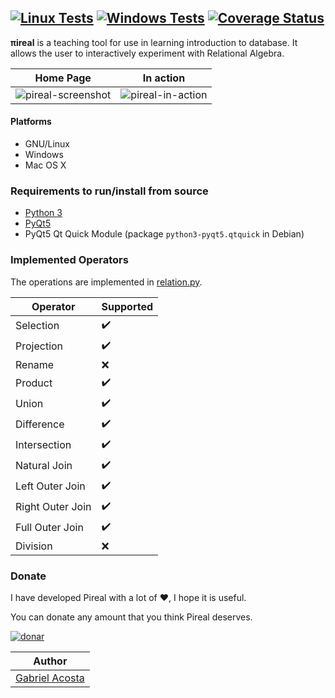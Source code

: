 [![Linux Tests](https://github.com/centaurialpha/pireal/actions/workflows/test-linux.yml/badge.svg)](https://github.com/centaurialpha/pireal/actions/workflows/test-linux.yml)
[![Windows Tests](https://github.com/centaurialpha/pireal/actions/workflows/test-windows.yml/badge.svg)](https://github.com/centaurialpha/pireal/actions/workflows/test-windows.yml)
[![Coverage Status](https://coveralls.io/repos/github/centaurialpha/pireal/badge.svg)](https://coveralls.io/github/centaurialpha/pireal)
---

**πireal** is a teaching tool for use in learning introduction to database. It allows the user to interactively experiment with Relational Algebra.

| Home Page | In action |
|:--------:|:----------:|
| ![pireal-screenshot](https://user-images.githubusercontent.com/5894606/112898694-8b92ca00-90b7-11eb-8515-cf04649f11f9.png) | ![pireal-in-action](https://user-images.githubusercontent.com/5894606/112898688-89c90680-90b7-11eb-8ae1-372d406b33fd.png) |

#### Platforms
- GNU/Linux
- Windows
- Mac OS X

### Requirements to run/install from source
- [Python 3](http://python.org/)
- [PyQt5](http://www.riverbankcomputing.co.uk/software/pyqt/intro)
- PyQt5 Qt Quick Module (package `python3-pyqt5.qtquick` in Debian)

### Implemented Operators
The operations are implemented in [relation.py](https://github.com/centaurialpha/pireal/blob/master/src/core/relation.py).

|Operator|Supported|
|--------|---------|
| Selection | :heavy_check_mark: |
| Projection | :heavy_check_mark: |
| Rename | :x: |
| Product | :heavy_check_mark: |
| Union | :heavy_check_mark: |
| Difference | :heavy_check_mark: |
| Intersection | :heavy_check_mark: |
| Natural Join | :heavy_check_mark: |
| Left Outer Join | :heavy_check_mark: |
| Right Outer Join | :heavy_check_mark: |
| Full Outer Join | :heavy_check_mark: |
| Division | :x: |

### Donate

I have developed Pireal with a lot of :heart:, I hope it is useful.

You can donate any amount that you think Pireal deserves.

[![donar](https://www.paypalobjects.com/es_XC/AR/i/btn/btn_donateCC_LG.gif)](https://www.paypal.com/cgi-bin/webscr?cmd=_s-xclick&hosted_button_id=29STPF8BWWUTY)

|  Author |
|---|
| [Gabriel Acosta](https://centaurialpha.github.io)  |
